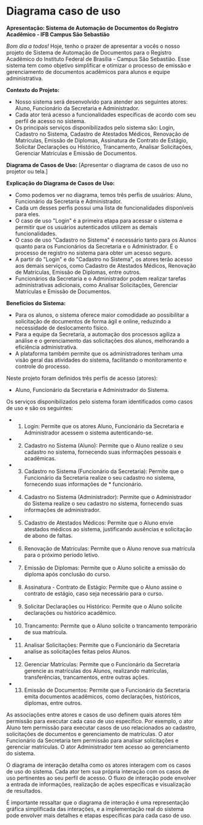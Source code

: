 # Diagrama caso de uso
**Apresentação: Sistema de Automação de Documentos do Registro Acadêmico - IFB Campus São Sebastião**

*Bom dia a todos!*
Hoje, tenho o prazer de apresentar a vocês o nosso projeto de Sistema de Automação de Documentos para o Registro Acadêmico do Instituto Federal de Brasília - Campus São Sebastião. Esse sistema tem como objetivo simplificar e otimizar o processo de emissão e gerenciamento de documentos acadêmicos para alunos e equipe administrativa.

**Contexto do Projeto:**
- Nosso sistema será desenvolvido para atender aos seguintes atores: Aluno, Funcionário da Secretaria e Administrador.
- Cada ator terá acesso a funcionalidades específicas de acordo com seu perfil de acesso no sistema.
- Os principais serviços disponibilizados pelo sistema são: Login, Cadastro no Sistema, Cadastro de Atestados Médicos, Renovação de Matrículas, Emissão de Diplomas, Assinatura de Contrato de Estágio, Solicitar Declarações ou Histórico, Trancamento, Analisar Solicitações, Gerenciar Matrículas e Emissão de Documentos.

**Diagrama de Casos de Uso:**
[Apresentar o diagrama de casos de uso no projetor ou tela.]

**Explicação do Diagrama de Casos de Uso:**
- Como podemos ver no diagrama, temos três perfis de usuários: Aluno, Funcionário da Secretaria e Administrador.
- Cada um desses perfis possui uma lista de funcionalidades disponíveis para eles.
- O caso de uso "Login" é a primeira etapa para acessar o sistema e permitir que os usuários autenticados utilizem as demais funcionalidades.
- O caso de uso "Cadastro no Sistema" é necessário tanto para os Alunos quanto para os Funcionários da Secretaria e o Administrador. É o processo de registro no sistema para obter um acesso seguro.
- A partir do "Login" e do "Cadastro no Sistema", os atores terão acesso aos demais serviços, como Cadastro de Atestados Médicos, Renovação de Matrículas, Emissão de Diplomas, entre outros.
- Funcionários da Secretaria e o Administrador podem realizar tarefas administrativas adicionais, como Analisar Solicitações, Gerenciar Matrículas e Emissão de Documentos.

**Benefícios do Sistema:**
- Para os alunos, o sistema oferece maior comodidade ao possibilitar a solicitação de documentos de forma ágil e online, reduzindo a necessidade de deslocamento físico.
- Para a equipe da Secretaria, a automação dos processos agiliza a análise e o gerenciamento das solicitações dos alunos, melhorando a eficiência administrativa.
- A plataforma também permite que os administradores tenham uma visão geral das atividades do sistema, facilitando o monitoramento e controle do processo.
  

Neste projeto foram definidos três perfis de acesso (atores): 

* Aluno, Funcionário da Secretaria e Administrador do Sistema.


Os serviços disponibilizados pelo sistema foram identificados como casos de uso e são os seguintes:

* 1. Login: Permite que os atores Aluno, Funcionário da Secretaria e Administrador acessem o sistema autenticando-se.
* 2. Cadastro no Sistema (Aluno): Permite que o Aluno realize o seu cadastro no sistema, fornecendo suas informações pessoais e acadêmicas.
* 3. Cadastro no Sistema (Funcionário da Secretaria): Permite que o Funcionário da Secretaria realize o seu cadastro no sistema, fornecendo suas informações de * funcionário.
* 4. Cadastro no Sistema (Administrador): Permite que o Administrador do Sistema realize o seu cadastro no sistema, fornecendo suas informações de administrador.
* 5. Cadastro de Atestados Médicos: Permite que o Aluno envie atestados médicos ao sistema, justificando ausências e solicitação de abono de faltas.
* 6. Renovação de Matrículas: Permite que o Aluno renove sua matrícula para o próximo período letivo.
* 7. Emissão de Diplomas: Permite que o Aluno solicite a emissão do diploma após conclusão do curso.
* 8. Assinatura - Contrato de Estágio: Permite que o Aluno assine o contrato de estágio, caso seja necessário para o curso.
* 9. Solicitar Declarações ou Histórico: Permite que o Aluno solicite declarações ou histórico acadêmico.
* 10. Trancamento: Permite que o Aluno solicite o trancamento temporário de sua matrícula.
* 11. Analisar Solicitações: Permite que o Funcionário da Secretaria analise as solicitações feitas pelos Alunos.
* 12. Gerenciar Matrículas: Permite que o Funcionário da Secretaria gerencie as matrículas dos Alunos, realizando matrículas, transferências, trancamentos, entre outras ações.
* 13. Emissão de Documentos: Permite que o Funcionário da Secretaria emita documentos acadêmicos, como declarações, históricos, diplomas, entre outros.

As associações entre atores e casos de uso definem quais atores têm permissão para executar cada caso de uso específico. Por exemplo, o ator Aluno tem permissão para executar casos de uso relacionados ao cadastro, solicitações de documentos e gerenciamento de matrículas. O ator Funcionário da Secretaria tem permissão para analisar solicitações e gerenciar matrículas. O ator Administrador tem acesso ao gerenciamento do sistema.

O diagrama de interação detalha como os atores interagem com os casos de uso do sistema. Cada ator tem sua própria interação com os casos de uso pertinentes ao seu perfil de acesso. O fluxo de interação pode envolver a entrada de informações, realização de ações específicas e visualização de resultados.

É importante ressaltar que o diagrama de interação é uma representação gráfica simplificada das interações, e a implementação real do sistema pode envolver mais detalhes e etapas específicas para cada caso de uso.


